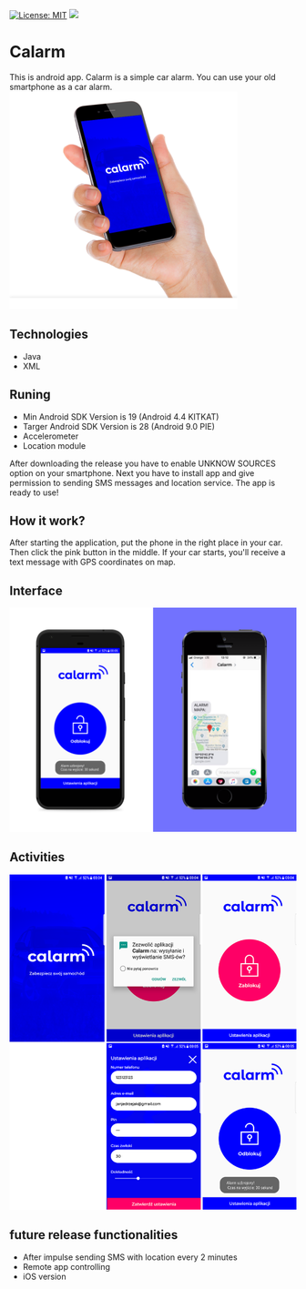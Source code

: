 [![License: MIT](https://img.shields.io/badge/License-MIT-yellow.svg)](https://opensource.org/licenses/MIT)
[![](https://badgen.net/github/release/janjedrzejak/Calarm)](https://github.com/janjedrzejak/Calarm/releases)
# Calarm
This is android app. Calarm is a simple car alarm. You can use your old smartphone as a car alarm.
<img width="400" src="https://github.com/janjedrzejak/Calarm/blob/demo/demo/0.png" ></img>
## Technologies
* Java
* XML
## Runing
* Min Android SDK Version is 19 (Android 4.4 KITKAT)
* Targer Android SDK Version is 28 (Android 9.0 PIE)
* Accelerometer
* Location module

After downloading the release you have to enable UNKNOW SOURCES option on your smartphone. Next you have to install app and give permission to sending SMS messages and location service. The app is ready to use!
## How it work?
After starting the application, put the phone in the right place in your car. Then click the pink button in the middle. If your car starts, you'll receive a text message with GPS coordinates on map.
## Interface
<img width="800" src="https://github.com/janjedrzejak/Calarm/blob/demo/demo/002.png" ></img>
## Activities
<img width="800" src="https://github.com/janjedrzejak/Calarm/blob/demo/demo/1a.png" ></img>
## future release functionalities
* After impulse sending SMS with location every 2 minutes
* Remote app controlling 
* iOS version
